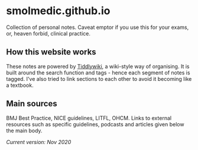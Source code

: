 # smolmedic.github.io

Collection of personal notes. Caveat emptor if you use this for your exams, or, heaven forbid, clinical practice.

## How this website works
These notes are powered by [Tiddlywiki](classic.tiddlywiki.com), a wiki-style way of organising. It is built around the search function and tags - hence each segment of notes is tagged. I've also tried to link sections to each other to avoid it becoming like a textbook.

## Main sources
BMJ Best Practice, NICE guidelines, LITFL, OHCM. Links to external resources such as specific guidelines, podcasts and articles given below the main body.

*Current version: Nov 2020*